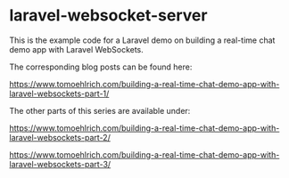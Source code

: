 # laravel-websocket-server

This is the example code for a Laravel demo on building a real-time chat demo app with Laravel WebSockets.

The corresponding blog posts can be found here:

https://www.tomoehlrich.com/building-a-real-time-chat-demo-app-with-laravel-websockets-part-1/

The other parts of this series are available under:

https://www.tomoehlrich.com/building-a-real-time-chat-demo-app-with-laravel-websockets-part-2/

https://www.tomoehlrich.com/building-a-real-time-chat-demo-app-with-laravel-websockets-part-3/
